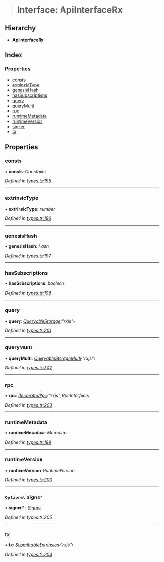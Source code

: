 > # Interface: ApiInterfaceRx

## Hierarchy

* **ApiInterfaceRx**

## Index

### Properties

* [consts](_types_.apiinterfacerx.md#consts)
* [extrinsicType](_types_.apiinterfacerx.md#extrinsictype)
* [genesisHash](_types_.apiinterfacerx.md#genesishash)
* [hasSubscriptions](_types_.apiinterfacerx.md#hassubscriptions)
* [query](_types_.apiinterfacerx.md#query)
* [queryMulti](_types_.apiinterfacerx.md#querymulti)
* [rpc](_types_.apiinterfacerx.md#rpc)
* [runtimeMetadata](_types_.apiinterfacerx.md#runtimemetadata)
* [runtimeVersion](_types_.apiinterfacerx.md#runtimeversion)
* [signer](_types_.apiinterfacerx.md#optional-signer)
* [tx](_types_.apiinterfacerx.md#tx)

## Properties

###  consts

• **consts**: *Constants*

*Defined in [types.ts:195](https://github.com/polkadot-js/api/blob/bc3d21b/packages/api/src/types.ts#L195)*

___

###  extrinsicType

• **extrinsicType**: *number*

*Defined in [types.ts:196](https://github.com/polkadot-js/api/blob/bc3d21b/packages/api/src/types.ts#L196)*

___

###  genesisHash

• **genesisHash**: *Hash*

*Defined in [types.ts:197](https://github.com/polkadot-js/api/blob/bc3d21b/packages/api/src/types.ts#L197)*

___

###  hasSubscriptions

• **hasSubscriptions**: *boolean*

*Defined in [types.ts:198](https://github.com/polkadot-js/api/blob/bc3d21b/packages/api/src/types.ts#L198)*

___

###  query

• **query**: *[QueryableStorage](_types_.queryablestorage.md)‹"rxjs"›*

*Defined in [types.ts:201](https://github.com/polkadot-js/api/blob/bc3d21b/packages/api/src/types.ts#L201)*

___

###  queryMulti

• **queryMulti**: *[QueryableStorageMulti](../modules/_types_.md#queryablestoragemulti)‹"rxjs"›*

*Defined in [types.ts:202](https://github.com/polkadot-js/api/blob/bc3d21b/packages/api/src/types.ts#L202)*

___

###  rpc

• **rpc**: *[DecoratedRpc](../modules/_types_.md#decoratedrpc)‹"rxjs", RpcInterface›*

*Defined in [types.ts:203](https://github.com/polkadot-js/api/blob/bc3d21b/packages/api/src/types.ts#L203)*

___

###  runtimeMetadata

• **runtimeMetadata**: *Metadata*

*Defined in [types.ts:199](https://github.com/polkadot-js/api/blob/bc3d21b/packages/api/src/types.ts#L199)*

___

###  runtimeVersion

• **runtimeVersion**: *RuntimeVersion*

*Defined in [types.ts:200](https://github.com/polkadot-js/api/blob/bc3d21b/packages/api/src/types.ts#L200)*

___

### `Optional` signer

• **signer**? : *[Signer](_types_.signer.md)*

*Defined in [types.ts:205](https://github.com/polkadot-js/api/blob/bc3d21b/packages/api/src/types.ts#L205)*

___

###  tx

• **tx**: *[SubmittableExtrinsics](_types_.submittableextrinsics.md)‹"rxjs"›*

*Defined in [types.ts:204](https://github.com/polkadot-js/api/blob/bc3d21b/packages/api/src/types.ts#L204)*